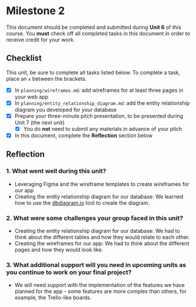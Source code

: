 # Milestone 2

This document should be completed and submitted during **Unit 6** of this course. You **must** check off all completed tasks in this document in order to receive credit for your work.

## Checklist

This unit, be sure to complete all tasks listed below. To complete a task, place an `x` between the brackets.

- [x] In `planning/wireframes.md`: add wireframes for at least three pages in your web app
- [x] In `planning/entity_relationship_diagram.md`: add the entity relationship diagram you developed for your database
- [x] Prepare your three-minute pitch presentation, to be presented during Unit 7 (the next unit)
  - [x] You do **not** need to submit any materials in advance of your pitch
- [x] In this document, complete the **Reflection** section below

## Reflection

### 1. What went well during this unit?

- Leveraging Figma and the wireframe templates to create wireframes for our app
- Creating the entity relationship diagram for our database: We learned how to use the [dbdiagram.io](https://dbdiagram.io/) tool to create the diagram.

### 2. What were some challenges your group faced in this unit?

- Creating the entity relationship diagram for our database: We had to think about the different tables and how they would relate to each other.
- Creating the wireframes for our app: We had to think about the different pages and how they would look like.

### 3. What additional support will you need in upcoming units as you continue to work on your final project?

- We will need support with the implementation of the features we have planned for the app - some features are more complex than others, for example, the Trello-like boards.
